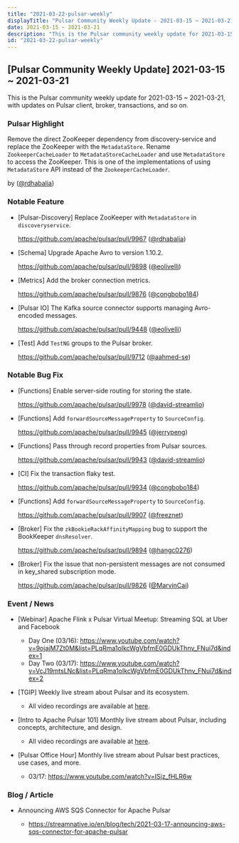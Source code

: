 ```yaml
---
title: "2021-03-22-pulsar-weekly"
displayTitle: "Pulsar Community Weekly Update - 2021-03-15 ~ 2021-03-21"
date: 2021-03-15 ~ 2021-03-21
description: "This is the Pulsar community weekly update for 2021-03-15 ~ 2021-03-21, with updates on Pulsar client, broker, transactions, and so on."
id: "2021-03-22-pulsar-weekly"
---
```


## [Pulsar Community Weekly Update] 2021-03-15 ~ 2021-03-21

This is the Pulsar community weekly update for 2021-03-15 ~ 2021-03-21, with updates on Pulsar client, broker, transactions, and so on.

### Pulsar Highlight

Remove the direct ZooKeeper dependency from discovery-service and replace the ZooKeeper with the `MetadataStore`. Rename `ZookeeperCacheLoader` to `MetadataStoreCacheLoader` and use `MetadataStore` to access the ZooKeeper. This is one of the implementations of using `MetadataStore` API instead of the `ZookeeperCacheLoader`.

by ([@rdhabalia](https://github.com/rdhabalia))

### Notable Feature

- [Pulsar-Discovery] Replace ZooKeeper with `MetadataStore` in `discoveryservice`.

    https://github.com/apache/pulsar/pull/9967 ([@rdhabalia](https://github.com/rdhabalia))
    
- [Schema] Upgrade Apache Avro to version 1.10.2.

    https://github.com/apache/pulsar/pull/9898 ([@eolivelli](https://github.com/eolivelli))

- [Metrics] Add the broker connection metrics.

    https://github.com/apache/pulsar/pull/9876 ([@congbobo184](https://github.com/congbobo184))
    
- [Pulsar IO] The Kafka source connector supports managing Avro-encoded messages.

    https://github.com/apache/pulsar/pull/9448 ([@eolivelli](https://github.com/eolivelli))
    
- [Test] Add `TestNG` groups to the Pulsar broker.

    https://github.com/apache/pulsar/pull/9712 ([@aahmed-se](https://github.com/aahmed-se))

### Notable Bug Fix

- [Functions] Enable server-side routing for storing the state.

    https://github.com/apache/pulsar/pull/9978 ([@david-streamlio](https://github.com/david-streamlio))
    
- [Functions] Add `forwardSourceMessageProperty` to `SourceConfig`.

    https://github.com/apache/pulsar/pull/9945 ([@jerrypeng](https://github.com/jerrypeng))
    
- [Functions] Pass through record properties from Pulsar sources.

    https://github.com/apache/pulsar/pull/9943 ([@david-streamlio](https://github.com/david-streamlio))
    
- [CI] Fix the transaction flaky test.

    https://github.com/apache/pulsar/pull/9934 ([@congbobo184](https://github.com/congbobo184))
    
- [Functions] Add `forwardSourceMessageProperty` to `SourceConfig`.

    https://github.com/apache/pulsar/pull/9907 ([@freeznet](https://github.com/freeznet))
    
- [Broker] Fix the `zkBookieRackAffinityMapping` bug to support the BookKeeper `dnsResolver`.

    https://github.com/apache/pulsar/pull/9894 ([@hangc0276](https://github.com/hangc0276))
    
- [Broker] Fix the issue that non-persistent messages are not consumed in key_shared subscription mode.

    https://github.com/apache/pulsar/pull/9826 ([@MarvinCai](https://github.com/MarvinCai))

### Event / News

- [Webinar] Apache Flink x Pulsar Virtual Meetup: Streaming SQL at Uber and Facebook

    - Day One (03/16): https://www.youtube.com/watch?v=9ojajM7Zt0M&list=PLqRma1oIkcWgVbfmE0GDUkThnv_FNui7d&index=1
    - Day Two (03/17): https://www.youtube.com/watch?v=VcJ19mtsLNc&list=PLqRma1oIkcWgVbfmE0GDUkThnv_FNui7d&index=2

- [TGIP] Weekly live stream about Pulsar and its ecosystem.

  - All video recordings are available at [here](https://streamnative.io/resource#tgip).

- [Intro to Apache Pulsar 101] Monthly live stream about Pulsar, including concepts, architecture, and design.

    - All video recordings are available at [here](https://streamnative.io/en/resource#intro-to-apache-pulsar-101).

- [Pulsar Office Hour] Monthly live stream about Pulsar best practices, use cases, and more.

  - 03/17: https://www.youtube.com/watch?v=ISjz_fHLR6w

### Blog / Article

- Announcing AWS SQS Connector for Apache Pulsar

    - https://streamnative.io/en/blog/tech/2021-03-17-announcing-aws-sqs-connector-for-apache-pulsar

